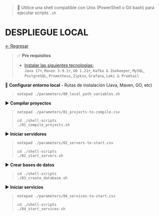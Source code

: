 > 📌 Utilice una shell compatible con Unix (PowerShell o Git bash) para ejecutar scripts `.sh`

# DESPLIEGUE LOCAL

[← Regresar](./../../README.md)

> ✅ **Pre requisitos**
> - [Instalar las siguientes tecnologías:](./../../docs/info/installation/README.md)
>   <br>`Java 17+`, `Maven 3.9.1+`, `GO 1.21+`, `Kafka & Zookeeper`, `MySQL`, `PostgreSQL`, `Prometheus`, `Zipkin`, `Grafana`, `Loki & Promtail`

📄 **Configurar entorno local** - Rutas de instalación (Java, Maven, GO, etc)
> ```shell script 
> notepad ./parameters/00_local_path_variables.sh
> ```

▶️ **Compilar proyectos**
> ```shell script 
> notepad ./parameters/01_projects-to-compile.csv
> ```
> ```shell script 
> cd ./shell-scripts
> ./01_compile_projects.sh
> ```

▶️ **Iniciar servidores**
> ```shell script 
> notepad ./parameters/02_servers-to-start.csv
> ```
> ```shell script 
> cd ./shell-scripts
> ./02_start_servers.sh
> ```

▶️ **Crear bases de datos**
> ```shell script 
> cd ./shell-scripts
> ./03_create_database.sh
> ```

▶️ **Iniciar servicios**
> ```shell script 
> notepad ./parameters/04_services-to-start.csv
> ```
> ```shell script 
> cd ./shell-scripts
> ./04_start_services.sh
> ```